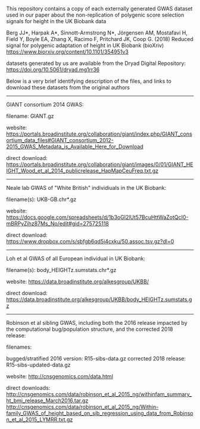 This repository contains a copy of each externally generated GWAS dataset used in our paper about the non-replication of polygenic score selection signals for height in the UK Biobank data

Berg JJ*, Harpak A*, Sinnott-Armstrong N*, Jörgensen AM, Mostafavi H, Field Y, Boyle EA, Zhang X, Racimo F, Pritchard JK, Coop G. (2018) Reduced signal for polygenic adaptation of height in UK Biobank (bioXriv)
https://www.biorxiv.org/content/10.1101/354951v3

datasets generated by us are available from the Dryad Digital Repository: https://doi.org/10.5061/dryad.mg1rr36

Below is a very brief identifying description of the files, and links to download these datasets from the original authors

----

GIANT consortium 2014 GWAS:

filename:
GIANT.gz

website:
https://portals.broadinstitute.org/collaboration/giant/index.php/GIANT_consortium_data_files#GIANT_consortium_2012-2015_GWAS_Metadata_is_Available_Here_for_Download

direct download:
https://portals.broadinstitute.org/collaboration/giant/images/0/01/GIANT_HEIGHT_Wood_et_al_2014_publicrelease_HapMapCeuFreq.txt.gz





----

Neale lab GWAS of "White British" individiuals in the UK Biobank:

filename(s):
UKB-GB.chr*.gz

website:
https://docs.google.com/spreadsheets/d/1b3oGI2lUt57BcuHttWaZotQcI0-mBRPyZihz87Ms_No/edit#gid=275725118

direct download:
https://www.dropbox.com/s/sbfgb6qd5i4cxku/50.assoc.tsv.gz?dl=0





----

Loh et al GWAS of all European individual in UK Biobank:

filename(s):
body_HEIGHTz.sumstats.chr*.gz

website:
https://data.broadinstitute.org/alkesgroup/UKBB/

direct download:
https://data.broadinstitute.org/alkesgroup/UKBB/body_HEIGHTz.sumstats.gz





----

Robinson et al sibling GWAS, including both the 2016 release impacted by the computational bug/population structure, and the corrected 2018 release:

filenames:

bugged/stratified 2016 version: R15-sibs-data.gz
corrected 2018 release: R15-sibs-updated-data.gz

website:
http://cnsgenomics.com/data.html

direct downloads:
http://cnsgenomics.com/data/robinson_et_al_2015_ng/withinfam_summary_ht_bmi_release_March2016.tar.gz
http://cnsgenomics.com/data/robinson_et_al_2015_ng/Within-family_GWAS_of_height_based_on_sib_regression_using_data_from_Robinson_et_al_2015_LYMRR.txt.gz
